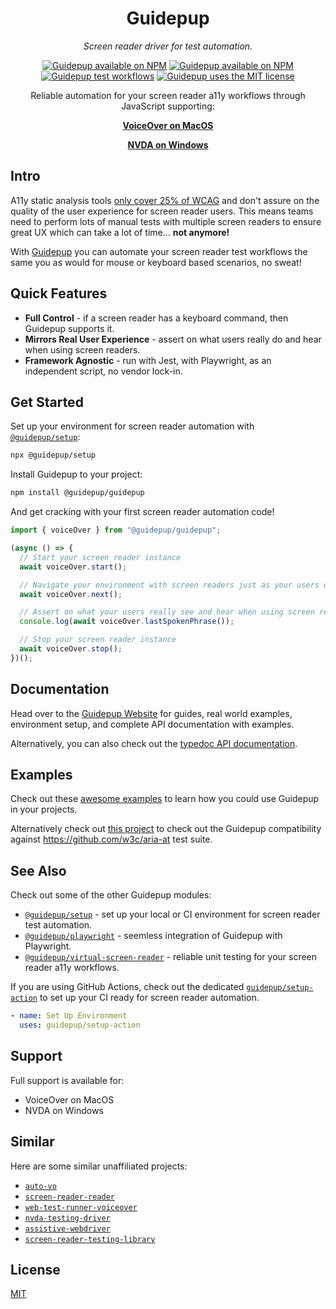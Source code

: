 <h1 align="center">Guidepup</h1>
<p align="center">
  <i>Screen reader driver for test automation.</i>
</p>
<p align="center">
  <a href="https://www.npmjs.com/package/@guidepup/guidepup"><img alt="Guidepup available on NPM" src="https://img.shields.io/npm/v/@guidepup/guidepup" /></a>
  <a href="https://www.npmjs.com/package/@guidepup/guidepup"><img alt="Guidepup available on NPM" src="https://img.shields.io/npm/dt/@guidepup/guidepup"></a>
  <a href="https://github.com/guidepup/guidepup/actions/workflows/test.yml"><img alt="Guidepup test workflows" src="https://github.com/guidepup/guidepup/workflows/Test/badge.svg" /></a>
  <a href="https://github.com/guidepup/guidepup/blob/main/LICENSE"><img alt="Guidepup uses the MIT license" src="https://img.shields.io/github/license/guidepup/guidepup" /></a>
</p>
<p align="center">
  Reliable automation for your screen reader a11y workflows through JavaScript supporting:
</p>
<p align="center">
  <a href="https://www.guidepup.dev/docs/api/class-voiceover"><b>VoiceOver on MacOS</b></a>
</p>
<p align="center">
  <a href="https://www.guidepup.dev/docs/api/class-nvda"><b>NVDA on Windows</b></a>
</p>

## Intro

A11y static analysis tools [only cover 25% of WCAG](https://karlgroves.com/web-accessibility-testing-what-can-be-tested-and-how/) and don't assure on the quality of the user experience for screen reader users. This means teams need to perform lots of manual tests with multiple screen readers to ensure great UX which can take a lot of time... **not anymore!**

With [Guidepup](https://www.guidepup.dev/) you can automate your screen reader test workflows the same you as would for mouse or keyboard based scenarios, no sweat!

## Quick Features

- **Full Control** - if a screen reader has a keyboard command, then Guidepup supports it.
- **Mirrors Real User Experience** - assert on what users really do and hear when using screen readers.
- **Framework Agnostic** - run with Jest, with Playwright, as an independent script, no vendor lock-in.

## Get Started

Set up your environment for screen reader automation with [`@guidepup/setup`](https://github.com/guidepup/setup):

```bash
npx @guidepup/setup
```

Install Guidepup to your project:

```bash
npm install @guidepup/guidepup
```

And get cracking with your first screen reader automation code!

```js
import { voiceOver } from "@guidepup/guidepup";

(async () => {
  // Start your screen reader instance
  await voiceOver.start();

  // Navigate your environment with screen readers just as your users do
  await voiceOver.next();

  // Assert on what your users really see and hear when using screen readers
  console.log(await voiceOver.lastSpokenPhrase());

  // Stop your screen reader instance
  await voiceOver.stop();
})();
```

## Documentation

Head over to the [Guidepup Website](https://www.guidepup.dev/) for guides, real world examples, environment setup, and complete API documentation with examples.

Alternatively, you can also check out the [typedoc API documentation](https://guidepup.github.io/guidepup/).

## Examples

Check out these [awesome examples](https://github.com/guidepup/guidepup/tree/main/examples) to learn how you could use Guidepup in your projects.

Alternatively check out [this project](https://github.com/guidepup/aria-at-tests) to check out the Guidepup compatibility against <https://github.com/w3c/aria-at> test suite.

## See Also

Check out some of the other Guidepup modules:

- [`@guidepup/setup`](https://github.com/guidepup/setup/) - set up your local or CI environment for screen reader test automation.
- [`@guidepup/playwright`](https://github.com/guidepup/guidepup-playwright/) - seemless integration of Guidepup with Playwright.
- [`@guidepup/virtual-screen-reader`](https://github.com/guidepup/virtual-screen-reader/) - reliable unit testing for your screen reader a11y workflows.

If you are using GitHub Actions, check out the dedicated [`guidepup/setup-action`](https://github.com/marketplace/actions/guidepup-setup) to set up your CI ready for screen reader automation.

```yaml
- name: Set Up Environment
  uses: guidepup/setup-action
```

## Support

Full support is available for:

- VoiceOver on MacOS
- NVDA on Windows

## Similar

Here are some similar unaffiliated projects:

- [`auto-vo`](https://github.com/AccessLint/auto-vo)
- [`screen-reader-reader`](https://github.com/phenomnomnominal/screen-reader-reader)
- [`web-test-runner-voiceover`](https://github.com/coryrylan/web-test-runner-voiceover)
- [`nvda-testing-driver`](https://github.com/kastwey/nvda-testing-driver)
- [`assistive-webdriver`](https://github.com/AmadeusITGroup/Assistive-Webdriver)
- [`screen-reader-testing-library`](https://github.com/eps1lon/screen-reader-testing-library)

## License

[MIT](https://github.com/guidepup/guidepup/blob/main/LICENSE)
